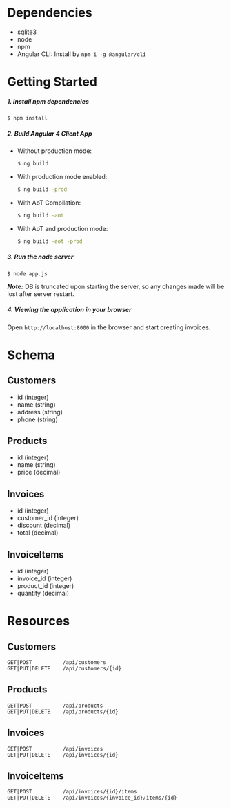 # Dependencies

- sqlite3
- node
- npm
- Angular CLI: Install by `npm i -g @angular/cli`

# Getting Started

##### 1. Install npm dependencies
`$ npm install`

##### 2. Build Angular 4 Client App
- Without production mode:

    ```sh
    $ ng build
    ```

- With production mode enabled: 

    ```sh
    $ ng build -prod
    ```

- With AoT Compilation: 

    ```sh
    $ ng build -aot
    ```

- With AoT and production mode: 

    ```sh
    $ ng build -aot -prod
    ```

##### 3. Run the node server
`$ node app.js`

***Note:*** DB is truncated upon starting the server, so any changes made will be lost after server restart.

##### 4. Viewing the application in your browser
Open `http://localhost:8000` in the browser and start creating invoices.

# Schema

## Customers

- id (integer)
- name (string)
- address (string)
- phone (string)


## Products

- id (integer)
- name (string)
- price (decimal)

## Invoices

- id (integer)
- customer_id (integer)
- discount (decimal)
- total (decimal)

## InvoiceItems

- id (integer)
- invoice_id (integer)
- product_id (integer)
- quantity (decimal)


# Resources

## Customers
```
GET|POST          /api/customers
GET|PUT|DELETE    /api/customers/{id}
```

## Products
```
GET|POST          /api/products
GET|PUT|DELETE    /api/products/{id}
```
## Invoices
```
GET|POST          /api/invoices
GET|PUT|DELETE    /api/invoices/{id}
```

## InvoiceItems
```
GET|POST          /api/invoices/{id}/items
GET|PUT|DELETE    /api/invoices/{invoice_id}/items/{id}
```


